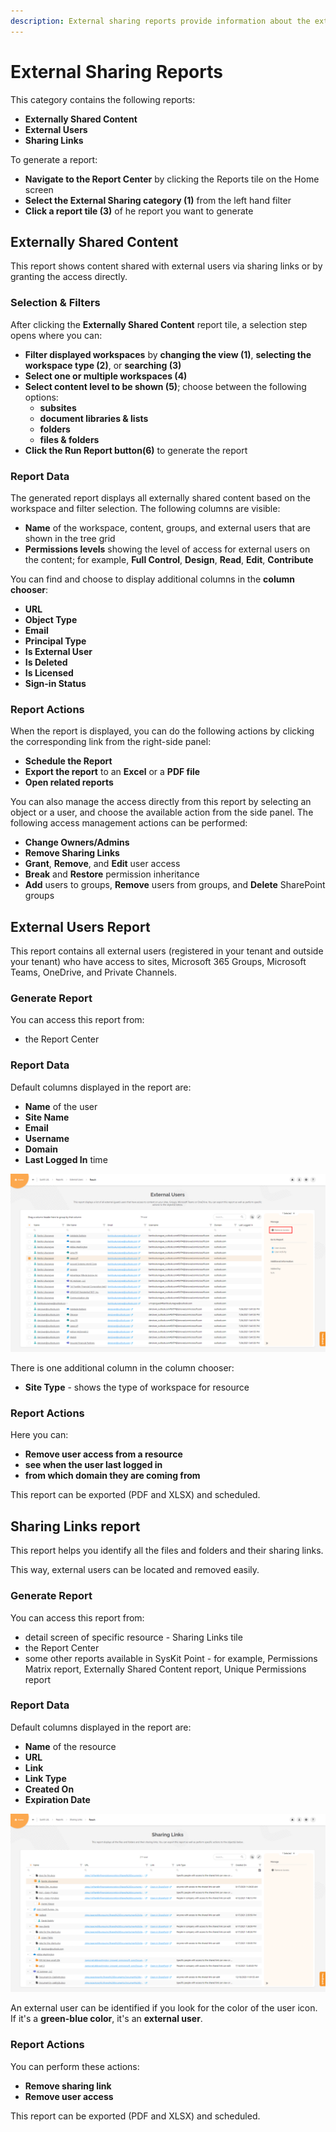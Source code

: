 ```yaml
---
description: External sharing reports provide information about the external users and their access to your tenant resources.
---
```


# External Sharing Reports

This category contains the following reports:
* **Externally Shared Content**
* **External Users**
* **Sharing Links**

To generate a report:
* **Navigate to the Report Center** by clicking the Reports tile on the Home screen
* **Select the External Sharing category (1)** from the left hand filter
* **Click a report tile (3)** of he report you want to generate

## Externally Shared Content

This report shows content shared with external users via sharing links or by granting the access directly.

### Selection & Filters

After clicking the **Externally Shared Content** report tile, a selection step opens where you can:
* **Filter displayed workspaces** by **changing the view (1)**, **selecting the workspace type (2)**, or **searching (3)**   
* **Select one or multiple workspaces (4)**
* **Select content level to be shown (5)**; choose between the following options:
    * **subsites**
    * **document libraries & lists**
    * **folders**
    * **files & folders**
* **Click the Run Report button(6)** to generate the report
### Report Data

The generated report displays all externally shared content based on the workspace and filter selection. The following columns are visible:		
* **Name** of the workspace, content, groups, and external users that are shown in the tree grid
* **Permissions levels** showing the level of access for external users on the content; for example, **Full Control**, **Design**, **Read**, **Edit**, **Contribute**
		
You can find and choose to display additional columns in the **column chooser**:		
* **URL**
* **Object Type**
* **Email**
* **Principal Type**
* **Is External User**
* **Is Deleted**
* **Is Licensed**
* **Sign-in Status**

### Report Actions

When the report is displayed, you can do the following actions by clicking the corresponding link from the right-side panel:
* **Schedule the Report**
* **Export the report** to an **Excel** or a **PDF file**
* **Open related reports**

You can also manage the access directly from this report by selecting an object or a user, and choose the available action from the side panel.
The following access management actions can be performed:
* **Change Owners/Admins**
* **Remove Sharing Links**
* **Grant**, **Remove**, and **Edit** user access
* **Break** and **Restore** permission inheritance
* **Add** users to groups, **Remove** users from groups, and **Delete** SharePoint groups

## External Users Report

This report contains all external users (registered in your tenant and outside your tenant) who have access to sites, Microsoft 365 Groups, Microsoft Teams, OneDrive, and Private Channels.

### Generate Report

You can access this report from:

*	the Report Center

### Report Data

Default columns displayed in the report are:
		
* **Name** of the user
* **Site Name**
* **Email**
* **Username**
* **Domain**
* **Last Logged In** time

![External Users report](../../\.gitbook/../.gitbook/assets/external-sharing-reports_external-users-report.png)
		
There is one additional column in the column chooser:
		
* **Site Type** - shows the type of workspace for resource


### Report Actions

Here you can:

*	**Remove user access from a resource**
*	**see when the user last logged in**
*	**from which domain they are coming from**

This report can be exported (PDF and XLSX) and scheduled.


## Sharing Links report

This report helps you identify all the files and folders and their sharing links. 

This way, external users can be located and removed easily.

### Generate Report

You can access this report from:

*	detail screen of specific resource - Sharing Links tile
*	the Report Center
*	some other reports available in SysKit Point - for example, Permissions Matrix report, Externally Shared Content report, Unique Permissions report

### Report Data

Default columns displayed in the report are:
		
* **Name** of the resource
* **URL**
* **Link**
* **Link Type**
* **Created On**
* **Expiration Date**

![Sharing Links report](../../\.gitbook/assets/external-sharing-reports_sharing-links-report.png)

An external user can be identified if you look for the color of the user icon. If it's a **green-blue color**, it's an **external user**.

### Report Actions

You can perform these actions:
*	**Remove sharing link**
*	**Remove user access**

This report can be exported (PDF and XLSX) and scheduled.
